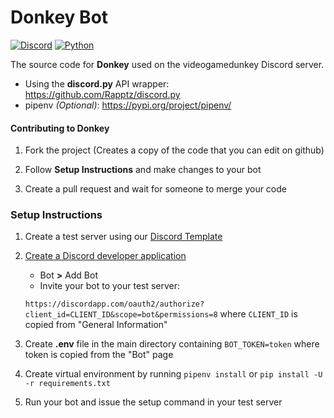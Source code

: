 # Donkey Bot

[![Discord](https://img.shields.io/discord/284028259027648513?color=7289DA&label=discord)](https://discord.gg/videogamedunkey)
[![Python](https://img.shields.io/pypi/pyversions/discord.py.svg)](https://pypi.org/project/discord.py/)

The source code for **Donkey** used on the videogamedunkey Discord server.

- Using the **discord.py** API wrapper: https://github.com/Rapptz/discord.py
- pipenv *(Optional)*: https://pypi.org/project/pipenv/

#### Contributing to Donkey

1. Fork the project (Creates a copy of the code that you can edit on github)

2. Follow **Setup Instructions** and make changes to your bot

3. Create a pull request and wait for someone to merge your code

### Setup Instructions

1. Create a test server using our [Discord Template](https://discord.new/hutdnmXDNQrU)

2. [Create a Discord developer application](https://discord.com/developers/applications)
    - Bot **>** Add Bot
    - Invite your bot to your test server: 
    
    `https://discordapp.com/oauth2/authorize?client_id=CLIENT_ID&scope=bot&permissions=8` where `CLIENT_ID` is copied from "General Information"
 
3. Create **.env** file in the main directory containing `BOT_TOKEN=token` where token is copied from the "Bot" page

4. Create virtual environment by running `pipenv install` or `pip install -U -r requirements.txt`

5. Run your bot and issue the setup command in your test server
